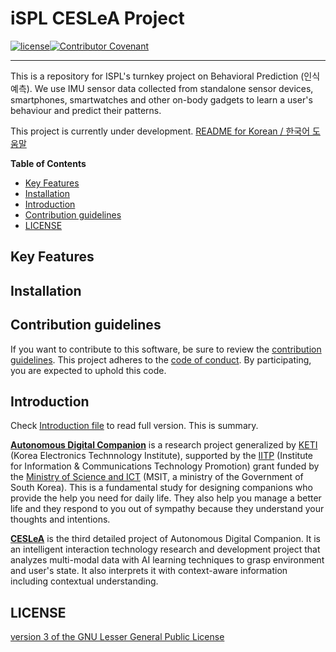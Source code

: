 # iSPL CESLeA Project
[![license]](/LICENSE)[![Contributor Covenant](https://img.shields.io/badge/Contributor%20Covenant-v2.0%20adopted-ff69b4.svg)](code_of_conduct.md)

---

<!--- Short introduction -->
This is a repository for ISPL's turnkey project on Behavioral Prediction (인식예측). We use IMU sensor data collected from standalone sensor devices, smartphones, smartwatches and other on-body gadgets to learn a user's behaviour and predict their patterns.

This project is currently under development.
[README for Korean / 한국어 도움말]

**Table of Contents**

- [Key Features](#key-features)
- [Installation](#installation)
- [Introduction](#introduction)
- [Contribution guidelines](#contribution-guidelines)
- [LICENSE](#license)

## Key Features

<!---
- Super Great Feature
- Wow! awesome!
- Make sure that each features is written in one line. **Key** Features!
- '-' will make this listed.
-->

## Installation

<!---
Write the way how to use this module.
YOU MUST CHECK THIS ONCE on your additional hardware.
-->

## Contribution guidelines

If you want to contribute to this software, be sure to review the [contribution guidelines]. This project adheres to the [code of conduct]. By participating, you are expected to uphold this code.

## Introduction

Check [Introduction file] to read full version. This is summary.

<b>[Autonomous Digital Companion]</b> is a research project generalized by [KETI] (Korea Electronics Technnology Institute), supported by the [IITP] (Institute for Information & Communications Technology Promotion) grant funded by the [Ministry of Science and ICT] (MSIT, a ministry of the Government of South Korea). This is a fundamental study for designing companions who provide the help you need for daily life. They also help you manage a better life and they respond to you out of sympathy because they understand your thoughts and intentions.

<b>[CESLeA]</b> is the third detailed project of Autonomous Digital Companion. It is an intelligent interaction technology research and development project that analyzes multi-modal data with AI learning techniques to grasp environment and user's state. It also interprets it with context-aware information including contextual understanding.

<!---
Write short introduction of your module.
DONT WRITE TOO MUCH. README is manual not historical textbook.
If you wanna make some links, use [blahblah] and look below.
-->

## LICENSE

[version 3 of the GNU Lesser General Public License]

<!---
Here is for making links. if you used [blahblah] above this section, Here you can make them hypertext.
You need to change the destination of each urls to your own repository.
-->
[README for Korean / 한국어 도움말]: https://github.com/Katinor/CESLeA_readme_template/blob/master/README_ko.md
[license]: https://img.shields.io/github/license/Katinor/CESLeA_readme_template
[contribution guidelines]: https://github.com/Katinor/CESLeA_readme_template/blob/master/CONTRIBUTING.md
[code of conduct]: https://github.com/Katinor/CESLeA_readme_template/blob/master/CODE_OF_CONDUCT.md
[Introduction file]: https://github.com/Katinor/CESLeA_readme_template/blob/master/INTRO.md
[Autonomous Digital Companion]: http://aicompanion.or.kr/
[KETI]: https://www.keti.re.kr/
[Ministry of Science and ICT]: https://www.msit.go.kr/
[IITP]: https://www.iitp.kr/
[CESLeA]: http://abr.knu.ac.kr/wordpress/ceslea/
[version 3 of the GNU Lesser General Public License]: https://github.com/Katinor/CESLeA_readme_template/blob/master/LICENSE
